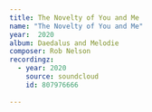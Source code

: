```yaml
---
title: The Novelty of You and Me
name: "The Novelty of You and Me"
year:  2020
album: Daedalus and Melodie
composer: Rob Nelson
recordingz:
  - year: 2020
    source: soundcloud
    id: 807976666
 
---
```




